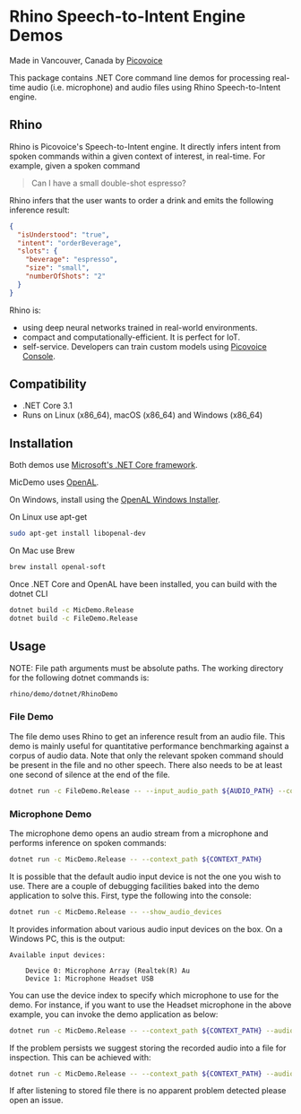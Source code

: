 # Rhino Speech-to-Intent Engine Demos

Made in Vancouver, Canada by [Picovoice](https://picovoice.ai)

This package contains .NET Core command line demos for processing real-time audio (i.e. microphone) and audio files
using Rhino Speech-to-Intent engine.

## Rhino

Rhino is Picovoice's Speech-to-Intent engine. It directly infers intent from spoken commands within a given context of
interest, in real-time. For example, given a spoken command

>Can I have a small double-shot espresso?

Rhino infers that the user wants to order a drink and emits the following inference result:

```json
{
  "isUnderstood": "true",
  "intent": "orderBeverage",
  "slots": {
    "beverage": "espresso",
    "size": "small",
    "numberOfShots": "2"
  }
}
```

Rhino is:

- using deep neural networks trained in real-world environments.
- compact and computationally-efficient. It is perfect for IoT.
- self-service. Developers can train custom models using [Picovoice Console](https://picovoice.ai/console/).

## Compatibility

- .NET Core 3.1
- Runs on Linux (x86_64), macOS (x86_64) and Windows (x86_64)

## Installation

Both demos use [Microsoft's .NET Core framework](https://dotnet.microsoft.com/download).

MicDemo uses [OpenAL](https://openal.org/). 

On Windows, install using the [OpenAL Windows Installer](https://openal.org/downloads/oalinst.zip).

On Linux use apt-get

```bash
sudo apt-get install libopenal-dev
```

On Mac use Brew

```bash
brew install openal-soft
```

Once .NET Core and OpenAL have been installed, you can build with the dotnet CLI

```bash
dotnet build -c MicDemo.Release
dotnet build -c FileDemo.Release
```

## Usage

NOTE: File path arguments must be absolute paths. The working directory for the following dotnet commands is:

```bash
rhino/demo/dotnet/RhinoDemo
```

### File Demo

The file demo uses Rhino to get an inference result from an audio file. This demo is mainly useful for quantitative performance 
benchmarking against a corpus of audio data. Note that only the relevant spoken command should be present in the file 
and no other speech. There also needs to be at least one second of silence at the end of the file.

```bash
dotnet run -c FileDemo.Release -- --input_audio_path ${AUDIO_PATH} --context_path ${CONTEXT_PATH}
```

### Microphone Demo

The microphone demo opens an audio stream from a microphone and performs inference on spoken commands:

```bash
dotnet run -c MicDemo.Release -- --context_path ${CONTEXT_PATH}
```

It is possible that the default audio input device is not the one you wish to use. There are a couple
of debugging facilities baked into the demo application to solve this. First, type the following into the console:

```bash
dotnet run -c MicDemo.Release -- --show_audio_devices
```

It provides information about various audio input devices on the box. On a Windows PC, this is the output:

```
Available input devices:

    Device 0: Microphone Array (Realtek(R) Au
    Device 1: Microphone Headset USB	
``` 

You can use the device index to specify which microphone to use for the demo. For instance, if you want to use the Headset 
microphone in the above example, you can invoke the demo application as below:

```bash
dotnet run -c MicDemo.Release -- --context_path ${CONTEXT_PATH} --audio_device_index 1
```

If the problem persists we suggest storing the recorded audio into a file for inspection. This can be achieved with:

```bash
dotnet run -c MicDemo.Release -- --context_path ${CONTEXT_PATH} --audio_device_index 1 --output_path ./test.wav
```

If after listening to stored file there is no apparent problem detected please open an issue.
